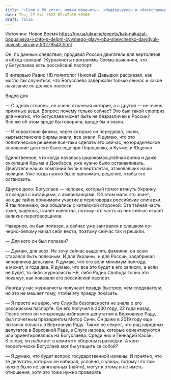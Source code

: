 ```yaml
---
title: "«Если в РФ хотят, можем обменять». «Медведчуков» и «богуслаевых» должны быть сотни, а их собственность — государственной — интервью с Давидюком"
date: Thu, 27 Oct 2022 07:47:00 +0300
draft: false
---
```

Источник: Новое Время https://nv.ua/ukraine/events/kak-nakazat-boguslaeva-i-chto-s-delom-byvshego-glavy-nbu-shevchenko-davidyuk-novosti-ukrainy-50279543.html


Он, по данным следствия, продавал России двигатели для вертолетов в обход санкций. Журналисты программы Схемы выяснили, что у Богуслаева есть российский паспорт.

В интервью Радио НВ политолог Николай Давыдюк рассказал, как могло так случиться, что Богуслаева задержали только сейчас и какое наказание он должен понести.

 Видео дня   

— С одной стороны, не очень странная история, а с другой — не очень приятные вещи. Вопрос: почему только сейчас? Это был такой сюрприз для многих, что Богуслаев может быть не безразличен к России? Все же об этом вроде бы говорили, вроде бы и знали.

— И хорватские фирмы, через которые он передавал, знали, кыргызстанские фирмы знали, все знали. Я думаю, что это политическое решение все-таки сделать это сейчас, но юридическое основание для него было еще при Порошенко, и Кучме, и Ющенко.

Единственное, что когда началась широкомасштабная война и даже оккупация Крыма и Донбасса, уже нужно было останавливать. Двигатели наших компаний были в вертолетах, атаковавших наши позиции. Уже тогда нужно было принимать решение, чтобы это остановить.

Другое дело: Богуслаев — человек, который помог втянуть Украину в скандал с китайцами, с американцами. Об этом мало кто знает, но еще тайно принимали участие в переговорах российские олигархи. Я так понимаю, они общались с китайской стороной. Эта тайная часть тоже, надеюсь, станет известна, потому что часть из них сейчас играет великих переговорщиков.

Наверное, он был полезен, а сейчас уже заигрался и слишком по-черно-белому начал себя вести, поэтому сейчас так и решили.

— Для кого он был полезен?

— Думаю, для всех. Не хочу сейчас выделять фамилии, он всем старался быть полезным. И для Украины, и для России, задабривал чиновников деньгами. Я думаю, что его вели минимум полгода, а может, и года два. Я думаю, что все это будет в его записях, а если не будет, то либо журналисты НВ, либо Радио Свобода точно это покажут, как показали его российский паспорт.

Иногда у нас журналисты получают правду быстрее, чем следователи, но это не мешает тому, чтобы эту правду показать.

— Я просто не верю, что Служба безопасности не знала о его российском паспорте. Он его получил в 2000 году, 22 года назад. После этого он четырежды избирался депутатом в Верховную Раду, был почетным президентом Мотор Сичи. Он даже в 2019 году еще пытался попасть в Верховную Раду. Также не секрет, что ряд народных депутатов в Верховной Раде, в Слуге народа, которые ориентируются или ориентировались на Богуслаева. Среди них и Геннадий Касай. К слову, он работает в комитете обороны и разведки. А кого теоретически Богуслаев мог бы утащить за собой?

— Я думаю, что будет вопрос государственной измены. И понятно, что те депутаты, которых он набирал, условно, с улицы, потому что там нужно было не запятнанных [найти], могут к этому и не иметь отношения, хотя это тоже нужно проверять.
